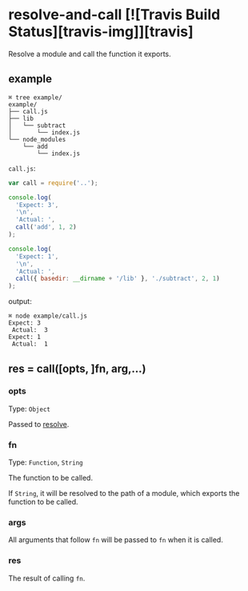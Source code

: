 # resolve-and-call [![Travis Build Status][travis-img]][travis]
Resolve a module and call the function it exports.

## example

```
⌘ tree example/
example/
├── call.js
├── lib
│   └── subtract
│       └── index.js
└── node_modules
    └── add
        └── index.js
```

`call.js`:

```javascript
var call = require('..');

console.log(
  'Expect: 3',
  '\n',
  'Actual: ',
  call('add', 1, 2)
);

console.log(
  'Expect: 1',
  '\n',
  'Actual: ',
  call({ basedir: __dirname + '/lib' }, './subtract', 2, 1)
);

```

output:

```
⌘ node example/call.js
Expect: 3
 Actual:  3
Expect: 1
 Actual:  1
```

## res = call([opts, ]fn, arg,...)

### opts

Type: `Object`

Passed to [resolve](https://github.com/substack/node-resolve).

### fn

Type: `Function`, `String`

The function to be called.

If `String`, it will be resolved to the path of a module,
which exports the function to be called.

### args

All arguments that follow `fn` will be passed to `fn` when it is called.

### res

The result of calling `fn`.


